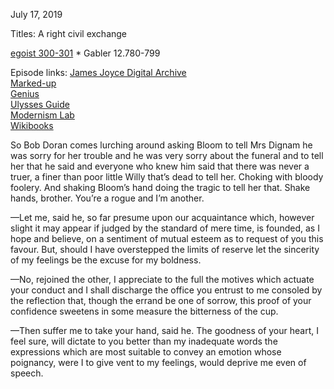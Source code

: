 July 17, 2019 


Titles:
A right civil exchange

[egoist 300-301](https://archive.org/stream/ulysses00joyc_1?ref=ol#page/300/mode/1up) * Gabler 12.780-799

Episode links:
[James Joyce Digital Archive](http://www.jjda.ie/main/JJDA/U/ulex/n/lexn.htm)  
[Marked-up](http://www.columbia.edu/~fms5/ulw12.htm)  
[Genius](https://genius.com/James-joyce-ulysses-chap-12-cyclops-annotated)  
[Ulysses Guide](http://www.ulyssesguide.com/new-page)  
[Modernism Lab](https://modernism.coursepress.yale.edu/the-cyclops/)  
[Wikibooks](https://en.wikibooks.org/wiki/Annotations_to_James_Joyce%27s_Ulysses/Cyclops)  


So Bob Doran comes lurching around asking Bloom to tell Mrs Dignam he was sorry for her trouble and he was very sorry about the funeral and to tell her that he said and everyone who knew him said that there was never a truer, a finer than poor little Willy that’s dead to tell her. Choking with bloody foolery. And shaking Bloom’s hand doing the tragic to tell her that. Shake hands, brother. You’re a rogue and I’m another.

—Let me, said he, so far presume upon our acquaintance which, however slight it may appear if judged by the standard of mere time, is founded, as I hope and believe, on a sentiment of mutual esteem as to request of you this favour. But, should I have overstepped the limits of reserve let the sincerity of my feelings be the excuse for my boldness.

—No, rejoined the other, I appreciate to the full the motives which actuate your conduct and I shall discharge the office you entrust to me consoled by the reflection that, though the errand be one of sorrow, this proof of your confidence sweetens in some measure the bitterness of the cup.

—Then suffer me to take your hand, said he. The goodness of your heart, I feel sure, will dictate to you better than my inadequate words the expressions which are most suitable to convey an emotion whose poignancy, were I to give vent to my feelings, would deprive me even of speech.

